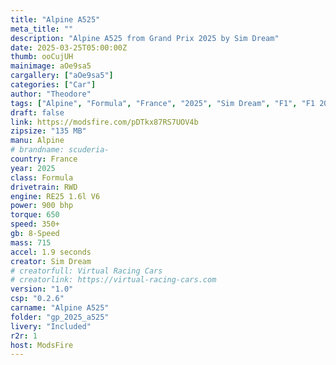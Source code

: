 ```yaml
---
title: "Alpine A525"
meta_title: ""
description: "Alpine A525 from Grand Prix 2025 by Sim Dream"
date: 2025-03-25T05:00:00Z
thumb: ooCujUH
mainimage: aOe9sa5
cargallery: ["aOe9sa5"]
categories: ["Car"]
author: "Theodore"
tags: ["Alpine", "Formula", "France", "2025", "Sim Dream", "F1", "F1 2025"]
draft: false
link: https://modsfire.com/pDTkx87RS7UOV4b
zipsize: "135 MB"
manu: Alpine
# brandname: scuderia-
country: France
year: 2025
class: Formula
drivetrain: RWD
engine: RE25 1.6l V6
power: 900 bhp
torque: 650
speed: 350+
gb: 8-Speed
mass: 715
accel: 1.9 seconds
creator: Sim Dream
# creatorfull: Virtual Racing Cars
# creatorlink: https://virtual-racing-cars.com
version: "1.0"
csp: "0.2.6"
carname: "Alpine A525"
folder: "gp_2025_a525"
livery: "Included"
r2r: 1
host: ModsFire
---
```

